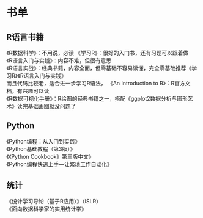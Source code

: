 # 书单

## R语言书籍
《R数据科学》：不用说，必读
《学习R》：很好的入门书，还有习题可以跟着做  
《R语言入门与实践》：内容不难，但很有意思  
《R语言实战》：经典书籍，内容全面，但零基础不容易读懂，完全零基础推荐《学习R》《R语言入门与实践》  
而且代码比较老，适合进一步学习R语法，
《An Introduction to R》：R官方文档，有兴趣可以读  
《R数据可视化手册》：R绘图的经典书籍之一，搭配《ggplot2数据分析与图形艺术》读完基础画图就没问题了  

## Python
《Python编程：从入门到实践》  
《Python基础教程（第3版）》  
《《Python Cookbook》第三版中文》  
《Python编程快速上手—让繁琐工作自动化》  

## 统计
《统计学习导论（基于R应用）》（ISLR）  
《面向数据科学家的实用统计学》
